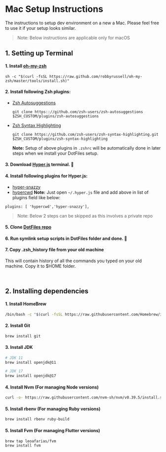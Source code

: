 # Mac Setup Instructions

The instructions to setup dev environment on a new a Mac. Please feel free to use it if your setup looks similar.

> Note: Below instructions are applicable only for macOS

## 1. Setting up Terminal

#### 1. Install [oh-my-zsh](https://ohmyz.sh/)

```
sh -c "$(curl -fsSL https://raw.github.com/robbyrussell/oh-my-zsh/master/tools/install.sh)"
```

#### 2. Install following Zsh plugins:

- [Zsh Autosuggestions](https://github.com/zsh-users/zsh-autosuggestions)
  ```
  git clone https:://github.com/zsh-users/zsh-autosuggestions $ZSH_CUSTOM/plugins/zsh-autosuggestions
  ```
- [Zsh Syntax Highlighting](https://github.com/zsh-users/zsh-syntax-highlighting)
  ```
  git clone https://github.com/zsh-users/zsh-syntax-highlighting.git $ZSH_CUSTOM/plugins/zsh-syntax-highlighting
  ```
  **Note:** Setup of above plugins in `.zshrc` will be automatically done in later steps when we install your DotFiles setup.

#### 3. Download [Hyper.js](https://hyper.is/) terminal. :pray:

#### 4. Install following plugins for Hyper.js:

- [hyper-snazzy](https://github.com/sindresorhus/hyper-snazzy)
- [hypercwd](https://github.com/hharnisc/hypercwd)
  **Note:** Just open `~/.hyper.js` file and add above in list of plugins field like below:

```
plugins: [ 'hypercwd','hyper-snazzy'],
```

> Note: Below 2 steps can be skipped as this involves a private repo

#### 5. Clone [DotFiles repo](https://github.com/punitda/DotFiles)

#### 6. Run symlink setup scripts in DotFiles folder and done. :metal:

#### 7. Copy .zsh_history file from your old machine

This will contain history of all the commands you typed on your old machine. Copy it to $HOME folder.

<br />

## 2. Installing dependencies

#### 1. Install HomeBrew

```sh
/bin/bash -c "$(curl -fsSL https://raw.githubusercontent.com/Homebrew/install/HEAD/install.sh)"
```

#### 2. Install Git

```sh
brew install git
```

#### 3. Install JDK

```sh
# JDK 11
brew install openjdk@11

# JDK 17
brew install openjdk@17
```

#### 4. Install Nvm (For managing Node versions)

```sh
curl -o- https://raw.githubusercontent.com/nvm-sh/nvm/v0.39.5/install.sh | bash
```

#### 5. Install rbenv (For managing Ruby versions)

```sh
brew install rbenv ruby-build
```

#### 5. Install Fvm (For managing Flutter versions)

```sh
brew tap leoafarias/fvm
brew install fvm
```
